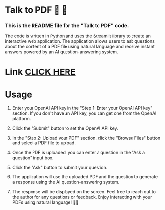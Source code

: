 # Talk to PDF 🤖 📑️ 
### This is the README file for the "Talk to PDF" code. 
The code is written in Python and uses the Streamlit library to create an interactive web application. The application allows users to ask questions about the content of a PDF file using natural language and receive instant answers powered by an AI question-answering system.
# Link [CLICK HERE](link)
# Usage 
1. Enter your OpenAI API key 
in the "Step 1: Enter your OpenAI API key" section. 
If you don't have an API key, you can get one from the OpenAI platform.

 2. Click the "Submit" button to set the OpenAI API key.

3. In the "Step 2: Upload your PDF" section, click the "Browse Files" button and select a PDF file to upload.
4.  Once the PDF is uploaded, you can enter a question in the "Ask a question" input box.
5. Click the "Ask" button to submit your question.
6. The application will use the uploaded PDF and the question to generate a response using the AI question-answering system.
7.  The response will be displayed on the screen. Feel free to reach out to the author for any questions or feedback. Enjoy interacting with your PDFs using natural language! 🚀📄
